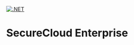 [![.NET](https://github.com/matteodev8/SecureCloudEnterprise/actions/workflows/ubuntu-dotnet.yml/badge.svg)](https://github.com/matteodev8/SecureCloudEnterprise/actions/workflows/ubuntu-dotnet.yml)

# SecureCloud Enterprise
